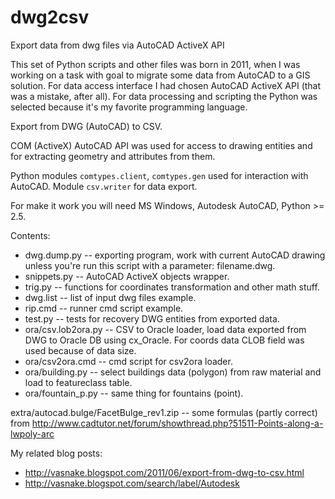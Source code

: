 dwg2csv
=======

Export data from dwg files via AutoCAD ActiveX API

This set of Python scripts and other files was born in 2011, when I was working on a task with goal to migrate some data from AutoCAD to a GIS solution.
For data access interface I had chosen AutoCAD ActiveX API (that was a mistake, after all).
For data processing and scripting the Python was selected because it's my favorite programming language.

Export from DWG (AutoCAD) to CSV.

COM (ActiveX) AutoCAD API was used for access to drawing entities and for extracting geometry and attributes from them.

Python modules `comtypes.client`, `comtypes.gen` used for interaction with AutoCAD.
Module `csv.writer` for data export.

For make it work you will need MS Windows, Autodesk AutoCAD, Python >= 2.5.

Contents:

* dwg.dump.py -- exporting program, work with current AutoCAD drawing unless you're run this script with a parameter: filename.dwg.
* snippets.py -- AutoCAD ActiveX objects wrapper.
* trig.py -- functions for coordinates transformation and other math stuff.
* dwg.list -- list of input dwg files example.
* rip.cmd -- runner cmd script example.
* test.py -- tests for recovery DWG entities from exported data.
* ora/csv.lob2ora.py -- CSV to Oracle loader, load data exported from DWG to Oracle DB using cx_Oracle. For coords data CLOB field was used because of data size.
* ora/csv2ora.cmd -- cmd script for csv2ora loader.
* ora/building.py -- select buildings data (polygon) from raw material and load to featureclass table.
* ora/fountain_p.py -- same thing for fountains (point).

extra/autocad.bulge/FacetBulge_rev1.zip -- some formulas (partly correct) from
http://www.cadtutor.net/forum/showthread.php?51511-Points-along-a-lwpoly-arc

My related blog posts:

* http://vasnake.blogspot.com/2011/06/export-from-dwg-to-csv.html
* http://vasnake.blogspot.com/search/label/Autodesk
